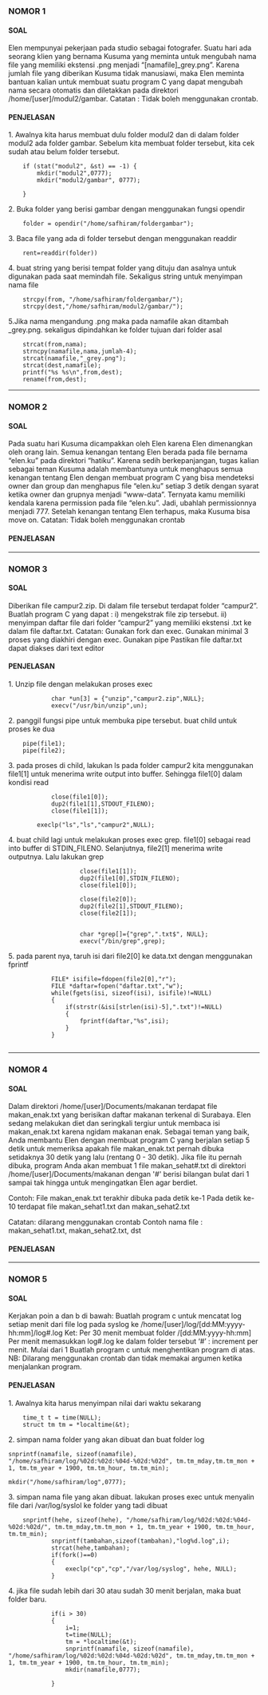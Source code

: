 <h3>NOMOR 1</h3>
<h4>SOAL</h4>
<p>Elen mempunyai pekerjaan pada studio sebagai fotografer. Suatu hari ada seorang klien yang bernama Kusuma yang meminta untuk mengubah nama file yang memiliki ekstensi .png menjadi “[namafile]_grey.png”. Karena jumlah file yang diberikan Kusuma tidak manusiawi, maka Elen meminta bantuan kalian untuk membuat suatu program C yang dapat mengubah nama secara otomatis dan diletakkan pada direktori /home/[user]/modul2/gambar.
Catatan : Tidak boleh menggunakan crontab.</p>

<h4>PENJELASAN</h4>
<p>1. Awalnya kita harus membuat dulu folder modul2 dan di dalam folder modul2 ada folder gambar. Sebelum kita membuat folder tersebut, kita cek sudah atau belum folder tersebut.</p>

```
    if (stat("modul2", &st) == -1) {
        mkdir("modul2",0777);
        mkdir("modul2/gambar", 0777);

    }
```

<p>2. Buka folder yang berisi gambar dengan menggunakan fungsi opendir</p>

```
	folder = opendir("/home/safhiram/foldergambar");
```

<p>3. Baca file yang ada di folder tersebut dengan menggunakan readdir</p>

```
	rent=readdir(folder))
```

<p>4. buat string yang berisi tempat folder yang dituju dan asalnya untuk 
digunakan pada saat memindah file. Sekaligus string untuk menyimpan nama  file</p>

```
    strcpy(from, "/home/safhiram/foldergambar/");
    strcpy(dest,"/home/safhiram/modul2/gambar/");
```

<p>5.Jika nama mengandung .png maka pada namafile akan ditambah _grey.png. sekaligus dipindahkan ke folder tujuan dari folder asal</p>

```
 	strcat(from,nama);
    strncpy(namafile,nama,jumlah-4);
    strcat(namafile,"_grey.png");
    strcat(dest,namafile);
    printf("%s %s\n",from,dest);
    rename(from,dest);
```


<hr>
<h3>NOMOR 2</h3>
<h4>SOAL</h4>
<p>Pada suatu hari Kusuma dicampakkan oleh Elen karena Elen dimenangkan oleh orang lain. Semua kenangan tentang Elen berada pada file bernama “elen.ku” pada direktori “hatiku”. Karena sedih berkepanjangan, tugas kalian sebagai teman Kusuma adalah membantunya untuk menghapus semua kenangan tentang Elen dengan membuat program C yang bisa mendeteksi owner dan group dan menghapus file “elen.ku” setiap 3 detik dengan syarat ketika owner dan grupnya menjadi “www-data”. Ternyata kamu memiliki kendala karena permission pada file “elen.ku”. Jadi, ubahlah permissionnya menjadi 777. Setelah kenangan tentang Elen terhapus, maka Kusuma bisa move on.
Catatan: Tidak boleh menggunakan crontab</p>
<h4>PENJELASAN</h4>

<hr>
<h3>NOMOR 3</h3>
<h4>SOAL</h4>
<p>Diberikan file campur2.zip. Di dalam file tersebut terdapat folder “campur2”. 
Buatlah program C yang dapat :
i)  mengekstrak file zip tersebut.
ii) menyimpan daftar file dari folder “campur2” yang memiliki ekstensi .txt ke dalam file daftar.txt. 
Catatan:  
Gunakan fork dan exec.
Gunakan minimal 3 proses yang diakhiri dengan exec.
Gunakan pipe
Pastikan file daftar.txt dapat diakses dari text editor
</p>
<h4>PENJELASAN</h4>
<p>1. Unzip file dengan melakukan proses exec</p>

```
         	char *un[3] = {"unzip","campur2.zip",NULL};
          	execv("/usr/bin/unzip",un);
```

<p>2. panggil fungsi pipe untuk membuka pipe tersebut. buat child untuk proses ke dua</p>

```
	pipe(file1);
    pipe(file2);
```

<p>3. pada proses di child, lakukan ls pada folder campur2 kita menggunakan file1[1] untuk menerima write output into buffer. Sehingga file1[0] dalam kondisi read</p>

```
			close(file1[0]);
            dup2(file1[1],STDOUT_FILENO);
            close(file1[1]);

	    execlp("ls","ls","campur2",NULL);
```

<p>4. buat child lagi untuk melakukan proses exec grep. file1[0] sebagai read into buffer di STDIN_FILENO. Selanjutnya, file2[1] menerima write outputnya. Lalu lakukan grep</p>

```
					close(file1[1]);
                	dup2(file1[0],STDIN_FILENO);
                	close(file1[0]);

                	close(file2[0]);
                	dup2(file2[1],STDOUT_FILENO);
                	close(file2[1]);


                	char *grep[]={"grep",".txt$", NULL};
                	execv("/bin/grep",grep);
```

<p>5. pada parent nya, taruh isi dari file2[0] ke data.txt dengan menggunakan fprintf </p>

```
			FILE* isifile=fdopen(file2[0],"r");
			FILE *daftar=fopen("daftar.txt","w");
			while(fgets(isi, sizeof(isi), isifile)!=NULL)
			{
				if(strstr(&isi[strlen(isi)-5],".txt")!=NULL)
				{
					fprintf(daftar,"%s",isi);
				}
			}
			
```

<hr>
<h3>NOMOR 4</h3>
<h4>SOAL</h4>
<p>Dalam direktori /home/[user]/Documents/makanan terdapat file makan_enak.txt yang berisikan daftar makanan terkenal di Surabaya. Elen sedang melakukan diet dan seringkali tergiur untuk membaca isi makan_enak.txt karena ngidam makanan enak. Sebagai teman yang baik, Anda membantu Elen dengan membuat program C yang berjalan setiap 5 detik untuk memeriksa apakah file makan_enak.txt pernah dibuka setidaknya 30 detik yang lalu (rentang 0 - 30 detik).
Jika file itu pernah dibuka, program Anda akan membuat 1 file makan_sehat#.txt di direktori /home/[user]/Documents/makanan dengan '#' berisi bilangan bulat dari 1 sampai tak hingga untuk mengingatkan Elen agar berdiet.

Contoh:
File makan_enak.txt terakhir dibuka pada detik ke-1
Pada detik ke-10 terdapat file makan_sehat1.txt dan makan_sehat2.txt

Catatan: 
dilarang menggunakan crontab
Contoh nama file : makan_sehat1.txt, makan_sehat2.txt, dst
</p>
<h4>PENJELASAN</h4>

<hr>
<h3>NOMOR 5</h3>
<h4>SOAL</h4>
<p>Kerjakan poin a dan b di bawah:
Buatlah program c untuk mencatat log setiap menit dari file log pada syslog ke /home/[user]/log/[dd:MM:yyyy-hh:mm]/log#.log
Ket:
Per 30 menit membuat folder /[dd:MM:yyyy-hh:mm]
Per menit memasukkan log#.log ke dalam folder tersebut
‘#’ : increment per menit. Mulai dari 1
Buatlah program c untuk menghentikan program di atas.
NB: Dilarang menggunakan crontab dan tidak memakai argumen ketika menjalankan program.
</p>
<h4>PENJELASAN</h4>
<p>1. Awalnya kita harus menyimpan nilai dari waktu sekarang</p>

```
	time_t t = time(NULL);
	struct tm tm = *localtime(&t);
```

<p>2. simpan nama folder yang akan dibuat dan buat folder log</p>

```
snprintf(namafile, sizeof(namafile), "/home/safhiram/log/%02d:%02d:%04d-%02d:%02d", tm.tm_mday,tm.tm_mon + 1, tm.tm_year + 1900, tm.tm_hour, tm.tm_min);

mkdir("/home/safhiram/log",0777);

```

<p>3. simpan nama file yang akan dibuat. lakukan proses exec untuk menyalin file dari /var/log/syslol ke folder yang tadi dibuat</p>

```
	snprintf(hehe, sizeof(hehe), "/home/safhiram/log/%02d:%02d:%04d-%02d:%02d/", tm.tm_mday,tm.tm_mon + 1, tm.tm_year + 1900, tm.tm_hour, tm.tm_min);	
			snprintf(tambahan,sizeof(tambahan),"log%d.log",i);
			strcat(hehe,tambahan);
			if(fork()==0)
			{
				execlp("cp","cp","/var/log/syslog", hehe, NULL);
			}

```

<p>4. jika file sudah lebih dari 30 atau sudah 30 menit berjalan, maka buat folder baru.</p>

```
			if(i > 30)
			{
				i=1;
				t=time(NULL);
				tm = *localtime(&t);
				snprintf(namafile, sizeof(namafile), "/home/safhiram/log/%02d:%02d:%04d-%02d:%02d", tm.tm_mday,tm.tm_mon + 1, tm.tm_year + 1900, tm.tm_hour, tm.tm_min);
				mkdir(namafile,0777);
				
			}
```